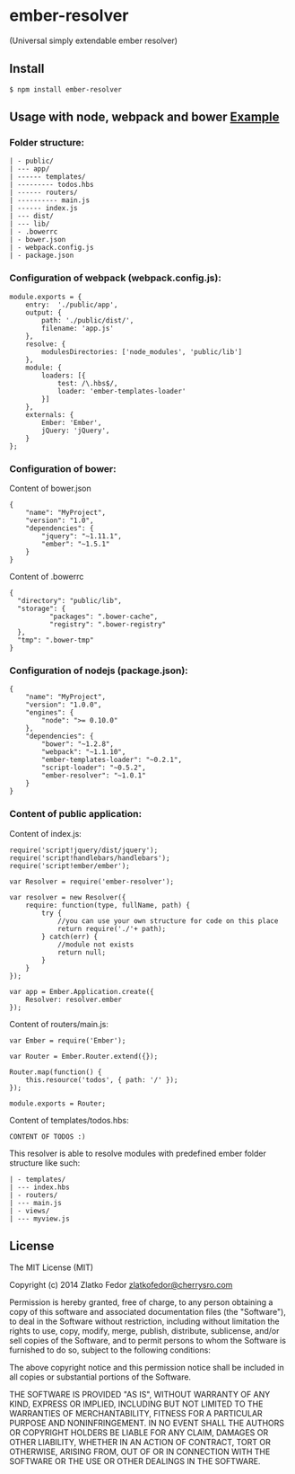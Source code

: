 # ember-resolver
(Universal simply extendable ember resolver)

## Install

	$ npm install ember-resolver


## Usage with node, webpack and bower [Example](https://github.com/seeden/ember-resolver/tree/master/example)

### Folder structure:

	| - public/
	| --- app/
	| ------ templates/
	| --------- todos.hbs
	| ------ routers/
	| ---------- main.js
	| ------ index.js
	| --- dist/
	| --- lib/
	| - .bowerrc
	| - bower.json
	| - webpack.config.js
	| - package.json

### Configuration of webpack (webpack.config.js):

	module.exports = {
		entry:  './public/app',
		output: {
			path: './public/dist/',
			filename: 'app.js'
		},
		resolve: {
			modulesDirectories: ['node_modules', 'public/lib']
		},
		module: {
			loaders: [{
				test: /\.hbs$/,
				loader: 'ember-templates-loader'
			}]
		},
		externals: {
			Ember: 'Ember',
			jQuery: 'jQuery',
		}
	};

### Configuration of bower:

Content of bower.json

	{
		"name": "MyProject",
		"version": "1.0",
		"dependencies": {
			"jquery": "~1.11.1",
			"ember": "~1.5.1"
		}
	}

Content of .bowerrc

	{
	  "directory": "public/lib",
	  "storage": {
			  "packages": ".bower-cache",
			  "registry": ".bower-registry"
	  },
	  "tmp": ".bower-tmp"
	}

### Configuration of nodejs (package.json):

	{
		"name": "MyProject",
		"version": "1.0.0",
		"engines": {
			"node": ">= 0.10.0"
		},
		"dependencies": {
			"bower": "~1.2.8",
			"webpack": "~1.1.10",
			"ember-templates-loader": "~0.2.1",
			"script-loader": "~0.5.2",
			"ember-resolver": "~1.0.1"
		}
	}

### Content of public application:

Content of index.js:

	require('script!jquery/dist/jquery');
	require('script!handlebars/handlebars');
	require('script!ember/ember');

	var Resolver = require('ember-resolver');

	var resolver = new Resolver({
		require: function(type, fullName, path) {
			try {
				//you can use your own structure for code on this place
				return require('./'+ path);	
			} catch(err) {
				//module not exists
				return null;
			}
		}
	});

	var app = Ember.Application.create({
		Resolver: resolver.ember
	});


Content of routers/main.js:

	var Ember = require('Ember');

	var Router = Ember.Router.extend({});

	Router.map(function() {
		this.resource('todos', { path: '/' });
	});

	module.exports = Router;


Content of templates/todos.hbs:

	CONTENT OF TODOS :)	

This resolver is able to resolve modules with predefined ember folder structure like such:

	| - templates/
	| --- index.hbs
	| - routers/
	| --- main.js
	| - views/
	| --- myview.js

## License

The MIT License (MIT)

Copyright (c) 2014 Zlatko Fedor zlatkofedor@cherrysro.com

Permission is hereby granted, free of charge, to any person obtaining a copy
of this software and associated documentation files (the "Software"), to deal
in the Software without restriction, including without limitation the rights
to use, copy, modify, merge, publish, distribute, sublicense, and/or sell
copies of the Software, and to permit persons to whom the Software is
furnished to do so, subject to the following conditions:

The above copyright notice and this permission notice shall be included in
all copies or substantial portions of the Software.

THE SOFTWARE IS PROVIDED "AS IS", WITHOUT WARRANTY OF ANY KIND, EXPRESS OR
IMPLIED, INCLUDING BUT NOT LIMITED TO THE WARRANTIES OF MERCHANTABILITY,
FITNESS FOR A PARTICULAR PURPOSE AND NONINFRINGEMENT. IN NO EVENT SHALL THE
AUTHORS OR COPYRIGHT HOLDERS BE LIABLE FOR ANY CLAIM, DAMAGES OR OTHER
LIABILITY, WHETHER IN AN ACTION OF CONTRACT, TORT OR OTHERWISE, ARISING FROM,
OUT OF OR IN CONNECTION WITH THE SOFTWARE OR THE USE OR OTHER DEALINGS IN
THE SOFTWARE.